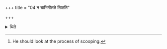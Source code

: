 +++
title = "04 न चाभिमीलते तिष्ठति"

+++

<details><summary>थिते</summary>

4. The sacrificer does not close his eyes[^1] and remains standing (while the Adhvaryu is scooping the milk).  


[^1]: He should look at the process of scooping.
</details>
